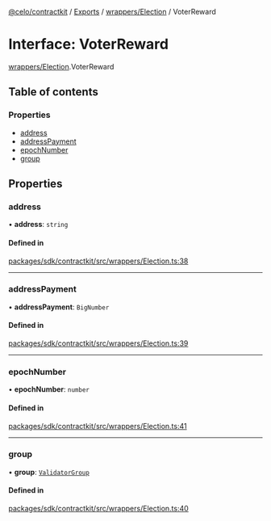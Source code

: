 [@celo/contractkit](../README.md) / [Exports](../modules.md) / [wrappers/Election](../modules/wrappers_Election.md) / VoterReward

# Interface: VoterReward

[wrappers/Election](../modules/wrappers_Election.md).VoterReward

## Table of contents

### Properties

- [address](wrappers_Election.VoterReward.md#address)
- [addressPayment](wrappers_Election.VoterReward.md#addresspayment)
- [epochNumber](wrappers_Election.VoterReward.md#epochnumber)
- [group](wrappers_Election.VoterReward.md#group)

## Properties

### address

• **address**: `string`

#### Defined in

[packages/sdk/contractkit/src/wrappers/Election.ts:38](https://github.com/celo-org/developer-tooling/blob/master/packages/sdk/contractkit/src/wrappers/Election.ts#L38)

___

### addressPayment

• **addressPayment**: `BigNumber`

#### Defined in

[packages/sdk/contractkit/src/wrappers/Election.ts:39](https://github.com/celo-org/developer-tooling/blob/master/packages/sdk/contractkit/src/wrappers/Election.ts#L39)

___

### epochNumber

• **epochNumber**: `number`

#### Defined in

[packages/sdk/contractkit/src/wrappers/Election.ts:41](https://github.com/celo-org/developer-tooling/blob/master/packages/sdk/contractkit/src/wrappers/Election.ts#L41)

___

### group

• **group**: [`ValidatorGroup`](wrappers_Validators.ValidatorGroup.md)

#### Defined in

[packages/sdk/contractkit/src/wrappers/Election.ts:40](https://github.com/celo-org/developer-tooling/blob/master/packages/sdk/contractkit/src/wrappers/Election.ts#L40)

